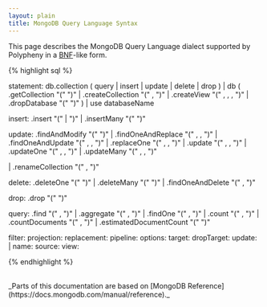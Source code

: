 ```yaml
---
layout: plain
title: MongoDB Query Language Syntax
---
```


This page describes the MongoDB Query Language dialect supported by Polypheny in a [BNF](https://en.wikipedia.org/wiki/Backus%E2%80%93Naur_Form)-like form.

{% highlight sql %}
<!--- BNF start --->
statement:
db.collection (
query
|   insert
|   update
|   delete
|   drop
)
| db (
    .getCollection "(" <name> ")"
|   .createCollection "(" <name> , <options> ")"
|   .createView "(" <view> , <source> , <pipeline> , <options> ")"
|   .dropDatabase "(" ")"
)
| use databaseName

insert:
.insert "(" <document> | <array> ")"
|   .insertMany "(" <array> ")"

update:
.findAndModify "(" <filter> ")"
|   .findOneAndReplace "(" <filter> , <replacement> , <options> ")"
|   .findOneAndUpdate "(" <filter> , <replacement> , <options> ")"
|   .replaceOne "(" <filter> , <replacement> , <options> ")"
|   .update "(" <query> , <update> , <options> ")"
|   .updateOne "(" <filter> , <update> , <options> ")"
|   .updateMany "(" <filter> , <update> , <options> ")"

|   .renameCollection "(" <target> , <dropTarget> ")"

delete:
    .deleteOne "(" <filter> ")"
|   .deleteMany "(" <filter> ")"
|   .findOneAndDelete "(" <filter> , <options> ")"

drop:
.drop "(" <options> ")"

query:
.find "(" <filter> , <projection> ")"
|   .aggregate "(" <pipeline> , <options> ")"
|   .findOne "(" <filter> , <projection> ")"
|   .count "(" <filter> , <options> ")"
|   .countDocuments "(" <filter> , <options> ")"
|   .estimatedDocumentCount "(" <options> ")"

<!--- BNF end --->

filter: <document>
projection: <document>
replacement: <document>
pipeline: <array>
options: <document>
target: <string>
dropTarget: <boolean>
update: <array> | <document>
name: <string>
source: <string>
view: <string>

{% endhighlight %}

<br>
_Parts of this documentation are based on [MongoDB Reference](https://docs.mongodb.com/manual/reference)._